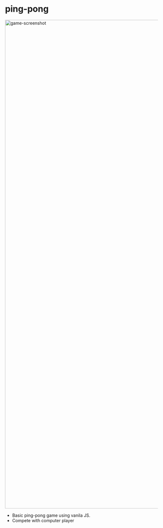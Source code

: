 # ping-pong

<img width="1605" alt="game-screenshot" src="https://github.com/jlee9503/ping-pong/assets/63619990/b3d62572-2b84-4500-a04b-9f1ef2c69257">

- Basic ping-pong game using vanila JS.
- Compete with computer player
